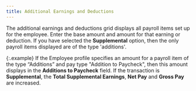 ```yaml
---
title: Additional Earnings and Deductions
---
```



The additional earnings and deductions grid displays all payroll items  set up for the employee. Enter the base amount and amount for that earning  or deduction. If you have selected the **Supplemental**  option, then the only payroll items displayed are of the type 'additions'.


{:.example}
If the Employee profile specifies an amount  for a payroll item of the type “Additions” and pay type "Addition  to Paycheck", then this amount displays in the **Additions 
 to Paycheck** field. If the transaction is **Supplemental**,  the **Total Supplemental Earnings**,  **Net Pay** and **Gross 
 Pay** are increased.
